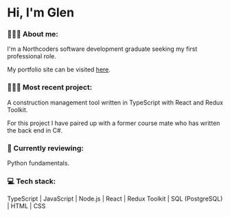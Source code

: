 # Hi, I'm Glen

### 🙎🏽‍♂️ About me:

I'm a Northcoders software development graduate seeking my first professional role.

My portfolio site can be visited [here](https://glen-pearse.netlify.app/).

### 👨🏽‍💻 Most recent project:

A construction management tool written in TypeScript with React and Redux Toolkit.

For this project I have paired up with a former course mate who has written the back end in C#.

### 🌱 Currently reviewing:

Python fundamentals.

### 💻 Tech stack:

TypeScript | JavaScript | Node.js | React | Redux Toolkit | SQL (PostgreSQL) | HTML | CSS

<!---
gcpearse/gcpearse is a ✨ special ✨ repository because its `README.md` (this file) appears on your GitHub profile.
You can click the Preview link to take a look at your changes.
--->
